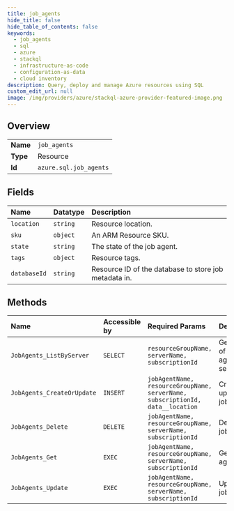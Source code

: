 ```yaml
---
title: job_agents
hide_title: false
hide_table_of_contents: false
keywords:
  - job_agents
  - sql
  - azure    
  - stackql
  - infrastructure-as-code
  - configuration-as-data
  - cloud inventory
description: Query, deploy and manage Azure resources using SQL
custom_edit_url: null
image: /img/providers/azure/stackql-azure-provider-featured-image.png
---
```

  
    

## Overview
<table><tbody>
<tr><td><b>Name</b></td><td><code>job_agents</code></td></tr>
<tr><td><b>Type</b></td><td>Resource</td></tr>
<tr><td><b>Id</b></td><td><code>azure.sql.job_agents</code></td></tr>
</tbody></table>

## Fields
| Name | Datatype | Description |
|:-----|:---------|:------------|
| `location` | `string` | Resource location. |
| `sku` | `object` | An ARM Resource SKU. |
| `state` | `string` | The state of the job agent. |
| `tags` | `object` | Resource tags. |
| `databaseId` | `string` | Resource ID of the database to store job metadata in. |
## Methods
| Name | Accessible by | Required Params | Description |
|:-----|:--------------|:----------------|:------------|
| `JobAgents_ListByServer` | `SELECT` | `resourceGroupName, serverName, subscriptionId` | Gets a list of job agents in a server. |
| `JobAgents_CreateOrUpdate` | `INSERT` | `jobAgentName, resourceGroupName, serverName, subscriptionId, data__location` | Creates or updates a job agent. |
| `JobAgents_Delete` | `DELETE` | `jobAgentName, resourceGroupName, serverName, subscriptionId` | Deletes a job agent. |
| `JobAgents_Get` | `EXEC` | `jobAgentName, resourceGroupName, serverName, subscriptionId` | Gets a job agent. |
| `JobAgents_Update` | `EXEC` | `jobAgentName, resourceGroupName, serverName, subscriptionId` | Updates a job agent. |
